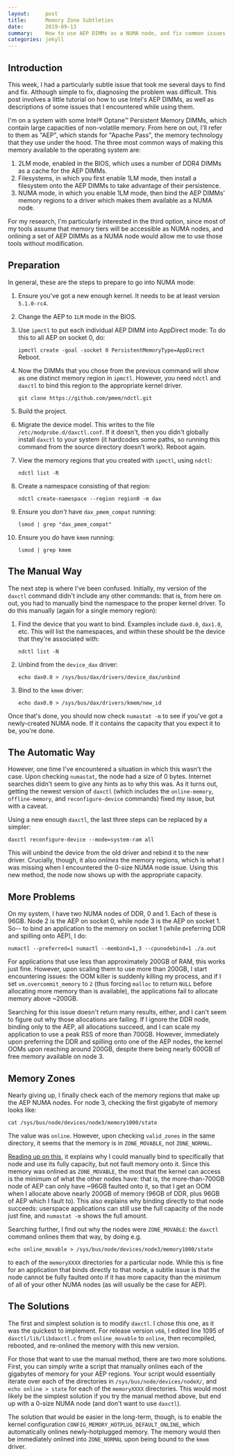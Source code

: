 ```yaml
---
layout:     post
title:      Memory Zone Subtleties
date:       2019-09-13
summary:    How to use AEP DIMMs as a NUMA node, and fix common issues.
categories: jekyll
---
```


## Introduction

This week, I had a particularly subtle issue that took me several days to find
and fix.  Although simple to fix, diagnosing the problem was difficult. This
post involves a little tutorial on how to use Intel's AEP DIMMs, as well as
descriptions of some issues that I encountered while using them.

I'm on a system with some Intel® Optane™ Persistent Memory DIMMs, which contain
large capacities of non-volatile memory. From here on out, I'll refer to them
as "AEP", which stands for "Apache Pass", the memory technology that they use
under the hood. The three most common ways of making this memory available to
the operating system are:

  1. 2LM mode, enabled in the BIOS, which uses a number of DDR4 DIMMs as a
     cache for the AEP DIMMs.
  2. Filesystems, in which you first enable 1LM mode, then install a filesystem
     onto the AEP DIMMs to take advantage of their persistence.
  3. NUMA mode, in which you enable 1LM mode, then bind the AEP DIMMs' memory regions
     to a driver which makes them available as a NUMA node.

For my research, I'm particularly interested in the third option, since most of
my tools assume that memory tiers will be accessible as NUMA nodes, and
onlining a set of AEP DIMMs as a NUMA node would allow me to use those tools
without modification.

## Preparation

In general, these are the steps to prepare to go into NUMA mode:

  1. Ensure you've got a new enough kernel. It needs to be at least version `5.1.0-rc4`.
  2. Change the AEP to `1LM` mode in the BIOS.
  3. Use `ipmctl` to put each individual AEP DIMM into AppDirect mode:
     To do this to all AEP on socket 0, do:

     `ipmctl create -goal -socket 0 PersistentMemoryType=AppDirect`
     Reboot.

  4. Now the DIMMs that you chose from the previous command will show as one distinct memory region in
     `ipmctl`. However, you need `ndctl` and `daxctl` to bind this region to the appropriate kernel driver.

     `git clone https://github.com/pmem/ndctl.git`

  5. Build the project.
  6. Migrate the device model. This writes to the file `/etc/modprobe.d/daxctl.conf`. If it doesn't, then
     you didn't globally install `daxctl` to your system (it hardcodes some paths, so running this command from
     the source directory doesn't work). Reboot again.
  7. View the memory regions that you created with `ipmctl`, using `ndctl`:
     
     `ndctl list -R`

  8. Create a namespace consisting of that region:

     `ndctl create-namespace --region region0 -m dax`

  9. Ensure you *don't* have `dax_pmem_compat` running: 

     `lsmod | grep "dax_pmem_compat"`

  10. Ensure you *do* have `kmem` running:
     
      `lsmod | grep kmem`

## The Manual Way

The next step is where I've been confused. Initially, my version of the
`daxctl` command didn't include any other commands: that is, from here on out,
you had to manually bind the namespace to the proper kernel driver. To do this
manually (again for a single memory region):

  1. Find the device that you want to bind. Examples include `dax0.0`,
     `dax1.0`, etc. This will list the namespaces, and within these should be
     the device that they're associated with:

     `ndctl list -N`

  2. Unbind from the `device_dax` driver:

     `echo dax0.0 > /sys/bus/dax/drivers/device_dax/unbind`

  3. Bind to the `kmem` driver:
   
     `echo dax0.0 > /sys/bus/dax/drivers/kmem/new_id`

Once that's done, you should now check `numastat -m` to see if you've got a
newly-created NUMA node. If it contains the capacity that you expect it to be,
you're done.

## The Automatic Way

However, one time I've encountered a situation in which this wasn't the case.
Upon checking `numastat`, the node had a size of 0 bytes. Internet searches
didn't seem to give any hints as to why this was. As it turns out, getting the
newest version of `daxctl` (which includes the `online-memory`,
`offline-memory`, and `reconfigure-device` commands) fixed my issue, but with a
caveat.

Using a new enough `daxctl`, the last three steps can be replaced by a simpler:

`daxctl reconfigure-device --mode=system-ram all`

This will unbind the device from the old driver and rebind it to the new
driver.  Crucially, though, it also *onlines* the memory regions, which is what
I was missing when I encountered the 0-size NUMA node issue. Using this new
method, the node now shows up with the appropriate capacity.

## More Problems

On my system, I have two NUMA nodes of DDR, 0 and 1. Each of these is 96GB.
Node 2 is the AEP on socket 0, while node 3 is the AEP on socket 1. So-- to
bind an application to the memory on socket 1 (while preferring DDR and spilling
onto AEP), I do:

`numactl --preferred=1 numactl --membind=1,3 --cpunodebind=1 ./a.out`

For applications that use less than approximately 200GB of RAM, this works just
fine.  However, upon scaling them to use more than 200GB, I start encountering
issues: the OOM killer is suddenly killing my process, and if I set
`vm.overcommit_memory` to `2` (thus forcing `malloc` to return `NULL` before
allocating more memory than is available), the applications fail to allocate
memory above ~200GB.

Searching for this issue doesn't return many results, either, and I can't seem
to figure out why those allocations are failing. If I ignore the DDR node,
binding only to the AEP, all allocations succeed, and I can scale my
application to use a peak RSS of more than 700GB. However, immediately upon
preferring the DDR and spilling onto one of the AEP nodes, the kernel OOMs upon
reaching around 200GB, despite there being nearly 600GB of free memory available
on node 3.

## Memory Zones

Nearly giving up, I finally check each of the memory regions that make up the
AEP NUMA nodes. For node 3, checking the first gigabyte of memory looks like:

`cat /sys/bus/node/devices/node3/memory1000/state`

The value was `online`. However, upon checking `valid_zones` in the same
directory, it seems that the memory is in `ZONE_MOVABLE`, not `ZONE_NORMAL`.

[Reading up on this](https://lwn.net/Articles/224255/), it explains why I could
manually bind to specifically that node and use its fully capacity, but not
fault memory onto it. Since this memory was onlined as `ZONE_MOVABLE`, the most
that the kernel can access is the minimum of what the other nodes have: that
is, the more-than-700GB node of AEP can only have ~96GB faulted onto it, so
that I get an OOM when I allocate above nearly 200GB of memory (96GB of DDR,
plus 96GB of AEP which I fault to). This also explains why binding directly to
that node succeeds: userspace applications can still use the full capacity of
the node just fine, and `numastat -m` shows the full amount.

Searching further, I find out why the nodes were `ZONE_MOVABLE`: the `daxctl` command
onlines them that way, by doing e.g.

`echo online_movable > /sys/bus/node/devices/node3/memory1000/state`

to each of the `memoryXXXX` directories for a particular node. While this is
fine for an application that binds directly to that node, a subtle issue is
that the node cannot be fully faulted onto if it has more capacity than the
minimum of all of your other NUMA nodes (as will usually be the case for AEP).

## The Solutions

The first and simplest solution is to modify `daxctl`. I chose this one, as it
was the quickest to implement. For release version `v66`, I edited line 1095 of
`daxctl/lib/libdaxctl.c` from `online_movable` to `online`, then recompiled,
rebooted, and re-onlined the memory with this new version.

For those that want to use the manual method, there are two more solutions.
First, you can simply write a script that manually onlines each of the
gigabytes of memory for your AEP regions. Your script would essentially iterate
over each of the directories in `/sys/bus/node/devices/nodeX/`, and `echo
online > state` for each of the `memoryXXXX` directories.  This would most
likely be the simplest solution if you try the manual method above, but end up
with a 0-size NUMA node (and don't want to use `daxctl`).

The solution that would be easier in the long-term, though, is to enable the
kernel configuration `CONFIG_MEMORY_HOTPLUG_DEFAULT_ONLINE`, which
automatically onlines newly-hotplugged memory. The memory would then be
immediately onlined into `ZONE_NORMAL` upon being bound to the `kmem` driver.
